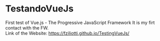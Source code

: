 # TestandoVueJs
First test of Vue.js - The Progressive JavaScript Framework
It is my firt contact with the FW. <br>
Link of the Website: https://fziliotti.github.io/TestingVueJs/
